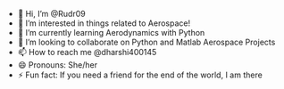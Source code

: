 - 👋 Hi, I’m @Rudr09
- 👀 I’m interested in things related to Aerospace!
- 🌱 I’m currently learning Aerodynamics with Python
- 💞️ I’m looking to collaborate on Python and Matlab Aerospace Projects
- 📫 How to reach me @dharshi400145
- 😄 Pronouns: She/her
- ⚡ Fun fact: If you need a friend for the end of the world,  I am there

<!---
Rudr09/Rudr09 is a ✨ special ✨ repository because its `README.md` (this file) appears on your GitHub profile.
You can click the Preview link to take a look at your changes.
--->
